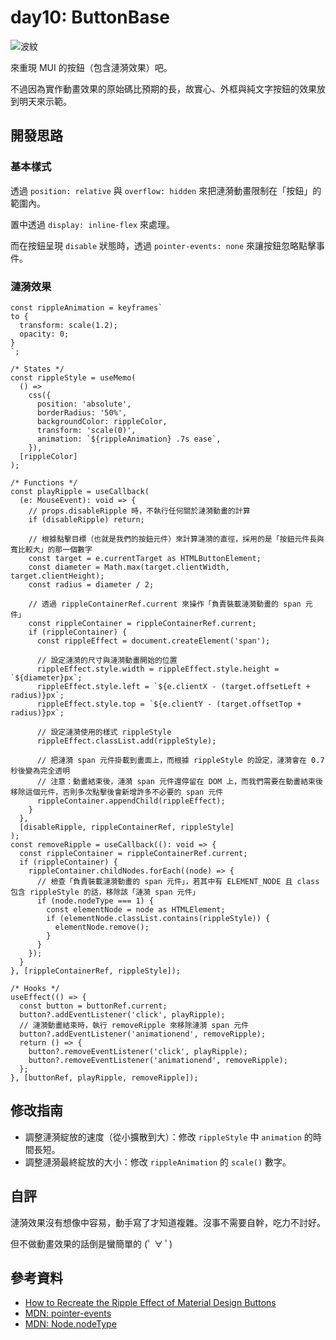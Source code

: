 # day10: ButtonBase

![波紋](https://wiki.komica.org/images/thumb/2/22/Img12657.jpg/300px-Img12657.jpg)

來重現 MUI 的按鈕（包含漣漪效果）吧。

不過因為實作動畫效果的原始碼比預期的長，故實心、外框與純文字按鈕的效果放到明天來示範。

## 開發思路

### 基本樣式

透過 `position: relative` 與 `overflow: hidden` 來把漣漪動畫限制在「按鈕」的範圍內。

置中透過 `display: inline-flex` 來處理。

而在按鈕呈現 `disable` 狀態時，透過 `pointer-events: none` 來讓按鈕忽略點擊事件。

### 漣漪效果

```tsx
const rippleAnimation = keyframes`
to {
  transform: scale(1.2);
  opacity: 0;
}
`;

/* States */
const rippleStyle = useMemo(
  () =>
    css({
      position: 'absolute',
      borderRadius: '50%',
      backgroundColor: rippleColor,
      transform: 'scale(0)',
      animation: `${rippleAnimation} .7s ease`,
    }),
  [rippleColor]
);

/* Functions */
const playRipple = useCallback(
  (e: MouseEvent): void => {
    // props.disableRipple 時，不執行任何關於漣漪動畫的計算
    if (disableRipple) return;

    // 根據點擊目標（也就是我們的按鈕元件）來計算漣漪的直徑，採用的是「按鈕元件長與寬比較大」的那一個數字
    const target = e.currentTarget as HTMLButtonElement;
    const diameter = Math.max(target.clientWidth, target.clientHeight);
    const radius = diameter / 2;

    // 透過 rippleContainerRef.current 來操作「負責裝載漣漪動畫的 span 元件」
    const rippleContainer = rippleContainerRef.current;
    if (rippleContainer) {
      const rippleEffect = document.createElement('span');

      // 設定漣漪的尺寸與漣漪動畫開始的位置
      rippleEffect.style.width = rippleEffect.style.height = `${diameter}px`;
      rippleEffect.style.left = `${e.clientX - (target.offsetLeft + radius)}px`;
      rippleEffect.style.top = `${e.clientY - (target.offsetTop + radius)}px`;

      // 設定漣漪使用的樣式 rippleStyle
      rippleEffect.classList.add(rippleStyle);

      // 把漣漪 span 元件掛載到畫面上，而根據 rippleStyle 的設定，漣漪會在 0.7 秒後變為完全透明
      // 注意：動畫結束後，漣漪 span 元件還停留在 DOM 上，而我們需要在動畫結束後移除這個元件，否則多次點擊後會新增許多不必要的 span 元件
      rippleContainer.appendChild(rippleEffect);
    }
  },
  [disableRipple, rippleContainerRef, rippleStyle]
);
const removeRipple = useCallback((): void => {
  const rippleContainer = rippleContainerRef.current;
  if (rippleContainer) {
    rippleContainer.childNodes.forEach((node) => {
      // 檢查「負責裝載漣漪動畫的 span 元件」，若其中有 ELEMENT_NODE 且 class 包含 rippleStyle 的話，移除該「漣漪 span 元件」
      if (node.nodeType === 1) {
        const elementNode = node as HTMLElement;
        if (elementNode.classList.contains(rippleStyle)) {
          elementNode.remove();
        }
      }
    });
  }
}, [rippleContainerRef, rippleStyle]);

/* Hooks */
useEffect(() => {
  const button = buttonRef.current;
  button?.addEventListener('click', playRipple);
  // 漣漪動畫結束時，執行 removeRipple 來移除漣漪 span 元件
  button?.addEventListener('animationend', removeRipple);
  return () => {
    button?.removeEventListener('click', playRipple);
    button?.removeEventListener('animationend', removeRipple);
  };
}, [buttonRef, playRipple, removeRipple]);
```

## 修改指南

- 調整漣漪綻放的速度（從小擴散到大）：修改 `rippleStyle` 中 `animation` 的時間長短。
- 調整漣漪最終綻放的大小：修改 `rippleAnimation` 的 `scale()` 數字。

## 自評

漣漪效果沒有想像中容易，動手寫了才知道複雜。沒事不需要自幹，吃力不討好。

但不做動畫效果的話倒是蠻簡單的 (ﾟ ∀ ﾟ)

## 參考資料

- [How to Recreate the Ripple Effect of Material Design Buttons](https://css-tricks.com/how-to-recreate-the-ripple-effect-of-material-design-buttons/)
- [MDN: pointer-events](https://developer.mozilla.org/en-US/docs/Web/CSS/pointer-events)
- [MDN: Node.nodeType](https://developer.mozilla.org/en-US/docs/Web/API/Node/nodeType)
